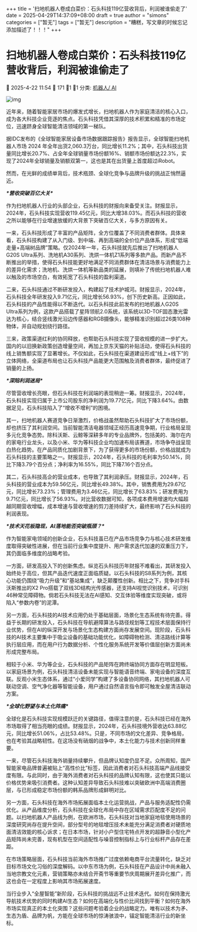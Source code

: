 +++
title = '扫地机器人卷成白菜价：石头科技119亿营收背后，利润被谁偷走了'
date = 2025-04-29T14:37:09+08:00
draft = true
author = "simons"
categories = ["暂无"]
tags = ["暂无"]
description = "糟糕，写文章的时候忘记添加描述了！！！"
+++

# 扫地机器人卷成白菜价：石头科技119亿营收背后，利润被谁偷走了

 2025-4-22 11:54  171 1 1 分类: [机器人/ AI](https://mbb.eet-china.com/blog/catid-39_1.html)

![img](https://p3-sign.toutiaoimg.com/tos-cn-i-axegupay5k/fc4f917aa811487a8f60cccb1a104c00~tplv-tt-origin-web:gif.jpeg?_iz=58558&from=article.pc_detail&lk3s=953192f4&x-expires=1745897644&x-signature=Wic8OK3%2BnPtHUqalJxGwr01OOgo%3D)

近年来，随着智能家居市场的爆发式增长，扫地机器人作为家庭清洁的核心入口，成为各大科技企业竞逐的焦点。石头科技凭借其深厚的技术积累和精准的市场定位，迅速跻身全球智能清洁领域的第一梯队。



据IDC发布的《全球智能家居设备市场数据跟踪报告》报告显示，全球智能扫地机器人市场 2024 年全年出货2,060.3万台，同比增长11.2%；其中，石头科技出货量同比增长20.7%、占全年全球销量市场份额16%、销额市场份额达22.3%，实现了2024年全球销量及销额双第一，这也是其在出货量上首度超过iRobot。



然而，在光鲜的成绩单背后，技术瓶颈、全球化竞争与品牌升级的挑战正悄然逼近。



***\*营收突破百亿大关\****



作为扫地机器人行业的头部企业，石头科技的财报向来备受关注。财报显示，2024年，石头科技实现营收119.45亿元，同比大增38.03%。而石头科技的营收之所以能够在行业增速放缓的大背景下突破百亿大关，与多方原因有关。



一来，石头科技形成了丰富的产品矩阵，全方位覆盖了不同消费者群体。具体来看，石头科技构建了从入门级、到中端、再到高端的全价位产品体系，形成“低端走量+高端树品牌”策略。仅2024年一年，石头科技就先后推出了扫地机器人G20S Ultra系列、洗地机A30系列、洗烘一体机Z1系列等多款产品。而新产品不断推出的举措，使得石头科技能更好地满足不同消费群体在清洁场景与消费能力上的差异化需求；洗地机、洗烘一体机等新品类的延展，则填补了传统扫地机器人难以触及的市场空白，有效拓宽了石头科技的盈利渠道。



二来，石头科技通过不断研发投入，构建起了技术护城河。财报显示，2024年，石头科技全年研发投入9.71亿元，同比增长56.93%，创下历史新高。正因如此，石头科技的产品性能得以不断迭代。以石头科技此前发布的扫地机器人G20S Ultra系列为例，这款产品搭载了星阵领航2.0系统，该系统以3D-TOF固态激光雷达为核心，结合竖线激光沿边传感器和RGB摄像头，能够精准识别超过26类108种物体，并自动规划绕行路径。



三来，政策渠道红利的协同释放，也帮助石头科技实现了营收规模的进一步扩大。国内的以旧换新政策创造增量空间，再加上京东天猫的补贴活动，使得石头科技的线上销售额实现了显著增长。不仅如此，石头科技在渠道建设形成“线上+线下”的立体网络，全渠道布局也让石头科技产品能更大范围触及消费者群体，最终促进了销量的上扬。



***\*深陷利润迷局\****



尽管营收增长亮眼，但石头科技在利润端的表现稍逊一筹。财报显示，2024年，石头科技实现归属于上市公司股东的净利润为19.77亿元，同比下降3.64%。由数据足见，石头科技陷入了“增收不增利”的困境。



其一，扫地机器人赛道竞争日渐激烈，价格战虽然帮助石头科技扩大了市场份额，却也挤压了其利润空间。当前智能清洁电器领域正经历高速竞争期，行业格局呈现多元化竞争态势。除科沃斯、云鲸等深耕多年的专业品牌外，包括美的、海尔在内的家电行业龙头，以及小米、华为等科技企业均加速布局该赛道，市场争夺战呈现白热化趋势。在产品同质化加剧背景下，为了获得更多的市场份额，价格战就成为石头科技的主要策略之一。财报显示，2024年，石头科技的毛利率为50.14%，同比下降3.79个百分点；净利率为16.55%，同比下降7.16个百分点。



其二，石头科技高企的营业成本，也导致了其利润承压。财报显示，2024年，石头科技的营业成本为59.56亿元，同比增长49.38%。其中，销售费用为29.67亿元，同比增长73.23%；管理费用为3.46亿元，同比增长了63.83%；研发费用为9.71亿元，同比增长了56.93%。对比营收数据可知，各项成本费用增速均大幅超越同期营收增幅，成本增速与营收增速的剪刀差持续扩大，最终影响了石头科技的利润表现。



***\*技术天花板隐现，AI落地能否突破瓶颈？\****



作为智能家电领域的创新企业，石头科技虽已在产品市场竞争力与核心技术研发维度取得突破性进展，但在当前行业集中度提升、用户需求迭代加速的双重压力下，其仍面临多维度的战略考验。



一方面，研发高投入下的创新焦虑。纵览石头科技历年财报不难看出，其研发投入始终处于高位，但其产品迭代速度正面临质疑。以石头科技的S8系列为例，其核心功能仍围绕“吸力升级”和“基站集成”，缺乏颠覆性创新。相比之下，竞争对手科沃斯推出的X2 Pro搭载了双线3D结构光传感器，还支持AI视觉识别技术，可识别46种常见障碍物。倘若石头科技无法在AI感知、交互体验等维度实现突破，或将陷入“参数内卷”的泥潭。



另一方面，石头科技的AI技术应用仍处于基础层面，场景化生态系统有待完善。得益于长期的研发投入，石头科技在导航避障算法与路径规划等工程技术层面保持行业优势，但在AI的纵深开发与场景化生态构建方面尚存发展空间。现阶段，石头科技的AI技术主要集中于吸尘设备的基础功能优化，如障碍物检测、清洁路线计算等执行层应用，而在用户行为数据分析、个性化服务系统开发等价值层创新方面尚未形成完整布局。



相较于小米、华为等企业，石头科技的产品矩阵在跨终端协同方面存在明显短板。以家庭场景为例，石头科技清洁设备未能实现与智能语音终端、家电设备的深度互联。反观小米生态体系，通过“小爱同学”构建了多设备协同网络，其扫地机器人可联动空调、空气净化器等智能设备，用户通过自然语言指令即可触发全屋清洁联动方案。



***\*全球化野望与本土化阵痛\****



全球化是石头科技实现规模跃迁的关键路径，值得注意的是，石头科技已经在海外市场取得了相当亮眼的成绩。财报显示，2024年，石头科技境外营收达63.88亿元，同比增长51.06%，占比53.48%。只是，不同市场的文化差异、竞争格局，也在考验其战略韧性。在这场没有硝烟的战争中，本土化能力与技术创新同样重要。



一来，尽管石头科技海外销量持续攀升，但品牌认知度仍显不足。众所周知，国产智能家电品牌普遍被贴上“高性价比”标签，因此消费者对石头科技高端产品线接受度有限。与此同时，由于海外消费者对石头科技的品牌认知有限，这也使其只能以价格优势来吸引消费者。这种认知差异导致石头科技难以突破欧洲中高端消费圈层，与已形成稳定市场份额的韩系品牌形成鲜明对比。



另一方面，石头科技在海外市场拓展面临本土化运营挑战，产品与服务适配性仍需优化。从产品维度分析，石头科技在全球化布局中存在区域需求匹配度不足的问题。以扫地机器人产品线为例，在欧洲市场，石头科技对当地家庭地毯使用场景的深度研究尚存在提升空间，部分型号的地毯增压技术未能充分满足消费者对硬质地面清洁效能的核心诉求；在日本市场，针对小户型住宅特点开发的超静音小型化产品矩阵尚未完善，现有机型在空间适配性与噪音控制指标上与行业标杆产品存在差距。



在市场策略层面，石头科技当前海外市场推广过度依赖电商平台流量转化，缺乏对目标市场文化习俗的深度解码。以中东市场为例，石头科技在产品设计中尚未融入当地宗教文化元素，营销策略亦未结合开斋节等重要节庆周期展开差异化推广，而这也会在一定程度上影响其市场拓展速度。



当行业步入“全屋智能”新阶段，石头科技的挑战远不止技术迭代。如何在保持激光导航技术优势的同时构建AI生态？如何在高端化与性价比间找到平衡？如何在海外市场实现真正的本土化突围？这些问题考验着企业的战略定力。唯有以技术为矛、生态为盾、品牌为帆，方能在全球市场的惊涛骇浪中，锚定智能清洁行业的新坐标。
